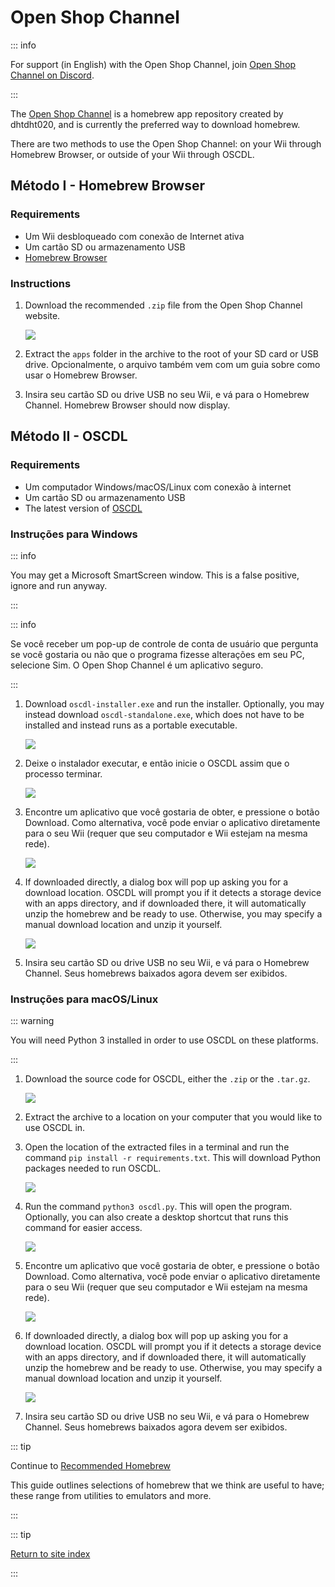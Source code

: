 # Open Shop Channel

::: info

For support (in English) with the Open Shop Channel, join [Open Shop Channel on Discord](https://discord.gg/osc).

:::

The [Open Shop Channel](https://oscwii.org/) is a homebrew app repository created by dhtdht020, and is currently the preferred way to download homebrew.

There are two methods to use the Open Shop Channel: on your Wii through Homebrew Browser, or outside of your Wii through OSCDL.

## Método I - Homebrew Browser

### Requirements

- Um Wii desbloqueado com conexão de Internet ativa
- Um cartão SD ou armazenamento USB
- [Homebrew Browser](https://oscwii.org/library/app/homebrew_browser)

### Instructions

1. Download the recommended `.zip` file from the Open Shop Channel website.

    ![](/images/osc/zip-download-HBB.png)

2. Extract the `apps` folder in the archive to the root of your SD card or USB drive. Opcionalmente, o arquivo também vem com um guia sobre como usar o Homebrew Browser.

3. Insira seu cartão SD ou drive USB no seu Wii, e vá para o Homebrew Channel. Homebrew Browser should now display.

## Método II - OSCDL

### Requirements

- Um computador Windows/macOS/Linux com conexão à internet
- Um cartão SD ou armazenamento USB
- The latest version of [OSCDL](https://github.com/dhtdht020/osc-dl/releases/latest)

### Instruções para Windows

::: info

You may get a Microsoft SmartScreen window. This is a false positive, ignore and run anyway.

:::

::: info

Se você receber um pop-up de controle de conta de usuário que pergunta se você gostaria ou não que o programa fizesse alterações em seu PC, selecione Sim. O Open Shop Channel é um aplicativo seguro.

:::

1. Download `oscdl-installer.exe` and run the installer. Optionally, you may instead download `oscdl-standalone.exe`, which does not have to be installed and instead runs as a portable executable.

    ![](/images/osc/exe-download-OSCDL.png)

2. Deixe o instalador executar, e então inicie o OSCDL assim que o processo terminar.

    ![](/images/osc/install-finished-OSCDL.png)

3. Encontre um aplicativo que você gostaria de obter, e pressione o botão Download. Como alternativa, você pode enviar o aplicativo diretamente para o seu Wii (requer que seu computador e Wii estejam na mesma rede).

    ![](/images/osc/app-download-OSCDL.png)

4. If downloaded directly, a dialog box will pop up asking you for a download location. OSCDL will prompt you if it detects a storage device with an apps directory, and if downloaded there, it will automatically unzip the homebrew and be ready to use. Otherwise, you may specify a manual download location and unzip it yourself.

    ![](/images/osc/download-prompt-OSCDL.png)

5. Insira seu cartão SD ou drive USB no seu Wii, e vá para o Homebrew Channel. Seus homebrews baixados agora devem ser exibidos.

### Instruções para macOS/Linux

::: warning

You will need Python 3 installed in order to use OSCDL on these platforms.

:::

1. Download the source code for OSCDL, either the `.zip` or the `.tar.gz`.

    ![](/images/osc/source-code-download-OSCDL.png)

2. Extract the archive to a location on your computer that you would like to use OSCDL in.

3. Open the location of the extracted files in a terminal and run the command `pip install -r requirements.txt`. This will download Python packages needed to run OSCDL.

    ![](/images/osc/satisfy-requirements-OSCDL.png)

4. Run the command `python3 oscdl.py`. This will open the program. Optionally, you can also create a desktop shortcut that runs this command for easier access.

    ![](/images/osc/run-OSCDL-terminal.png)

5. Encontre um aplicativo que você gostaria de obter, e pressione o botão Download. Como alternativa, você pode enviar o aplicativo diretamente para o seu Wii (requer que seu computador e Wii estejam na mesma rede).

    ![](/images/osc/app-download-OSCDL-linux.png)

6. If downloaded directly, a dialog box will pop up asking you for a download location. OSCDL will prompt you if it detects a storage device with an apps directory, and if downloaded there, it will automatically unzip the homebrew and be ready to use. Otherwise, you may specify a manual download location and unzip it yourself.

    ![](/images/osc/download-prompt-OSCDL-linux.png)

7. Insira seu cartão SD ou drive USB no seu Wii, e vá para o Homebrew Channel. Seus homebrews baixados agora devem ser exibidos.

::: tip

Continue to [Recommended Homebrew](recommended-homebrew)

This guide outlines selections of homebrew that we think are useful to have; these range from utilities to emulators and more.

:::

::: tip

[Return to site index](site-navigation)

:::
